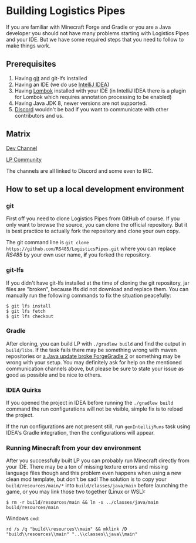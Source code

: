 # Building Logistics Pipes

If you are familiar with Minecraft Forge and Gradle or you are a Java developer
you should not have many problems starting with Logistics Pipes and your IDE.
But we have some required steps that you need to follow to make things work.


## Prerequisites

1. Having [git](http://git-scm.com/) and git-lfs installed
2. Having an IDE (we do use [IntelliJ IDEA](https://www.jetbrains.com/idea/))
3. Having [Lombok](http://projectlombok.org/) installed with your IDE (in
IntelliJ IDEA there is a plugin for Lombok which requires annotation processing
to be enabled)
4. Having Java JDK 8, newer versions are not supported.
5. [Discord](https://discord.gg/6vPP3A8) wouldn't be bad if you want to communicate with other
   contributors and us.


## Matrix

[Dev Channel](https://matrix.to/#/#logisticspipes+dev:rs485.network)

[LP Community](https://matrix.to/#/+logisticspipes:rs485.network)

The channels are all linked to Discord and some even to IRC.


## How to set up a local development environment

### git

First off you need to clone Logistics Pipes from GitHub of course. If you only
want to browse the source, you can clone the official repository. But it is best
practice to actually fork the repository and clone your own copy.

The git command line is `git clone https://github.com/RS485/LogisticsPipes.git`
where you can replace *RS485* by your own user name, **if** you forked the
repository.


### git-lfs

If you didn't have git-lfs installed at the time of cloning the git repository,
jar files are "broken", because lfs did not download and replace them.
You can manually run the following commands to fix the situation peacefully:

```shell
$ git lfs install
$ git lfs fetch
$ git lfs checkout
```


### Gradle

After cloning, you can build LP with `./gradlew build` and find the output in
`build/libs`. If the task fails there may be something wrong with maven
repositories or [a Java update broke ForgeGradle 2](https://github.com/MinecraftForge/ForgeGradle/issues/652)
or something may be wrong with your setup. You may definitely ask for help on
the mentioned communication channels above, but please be sure to state your
issue as good as possible and be nice to others.

### IDEA Quirks

If you opened the project in IDEA before running the `./gradlew build` command the run
configurations will not be visible, simple fix is to reload the project.

If the run configurations are not present still, run `genIntellijRuns` task using IDEA's
Gradle integration, then the configurations will appear.

### Running Minecraft from your dev environment

After you successfully built LP you can probably run Minecraft directly from
your IDE. There may be a ton of missing texture errors and missing language
files though and this problem even happens when using a new clean mod template,
but don't be sad! The solution is to copy your `build/resources/main/*` into
`build/classes/java/main` before launching the game, or you may link those two
 together (Linux or WSL):

```shell
$ rm -r build/resources/main && ln -s ../classes/java/main build/resources/main
```

Windows `cmd`:

```
rd /s /q "build\\resources\\main" && mklink /D "build\\resources\\main" "..\\classes\\java\\main"
```
